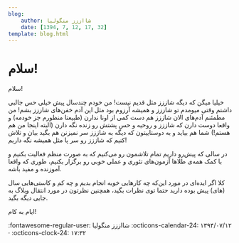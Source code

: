 ```yaml
---
blog:
    author: شااززز منگولیا
    date: [1394, 7, 12, 17, 32]
template: blog.html
---
```

# سلام!

<div class="cnt">
سلام!<p></p>
<p>خیلیا میگن که دیگه شاززز مثل قدیم نیست! من خودم چندسال پیش خیلی حس جالبی داشتم وقتی میومدم تو شاززز و همیشه آرزوم بود مثل این آدم خفن‌های شاززز بشم! من مطمئنم آدم‌های الان شاززز هم دست کمی از اونا ندارن (طبیعتا منظورم جز خودمه)‌ و واقعا دوست دارن که شاززز و روحیه و حس پشتش رو زنده نگه دارن (البته اینجا من هم هستم!) شما هم بیاید و به دوستاییتون که دیگه به شاززز سر نمیزنن هم بگید بیان و تلاش کنیم که شاززز رو سر پا مثل همیشه نگه داریم!</p>
<p>در سالی که پیش‌رو داریم تمام تلاشمون رو می‌کنیم که به صورت منظم فعالیت بکنیم و با کمک همه‌ی طلاها آزمون‌های تئوری و عملی خوبی رو برگزار بکنیم، طوری که واقعا آموزنده و مفید باشه.</p>
<p>کلا اگر ایده‌ای در مورد این‌که چه کارهایی خوبه انجام بدیم و چه کم و کاستی‌هایی سال (های)‌ پیش بوده دارید حتما توی نظرات بگید،‌ همچنین نظرتون در مورد انتقال وبلاگ به جایی دیگه بگید.</p>

<p>ایام به کام!</p>

</div>

<div class="blog-info" markdown>
<span class="blog-author">
:fontawesome-regular-user: شااززز منگولیا
</span>
<span class="blog-date">
:octicons-calendar-24: ۱۳۹۴/۰۷/۱۲ · :octicons-clock-24: ۱۷:۳۲
</span>
</div>

